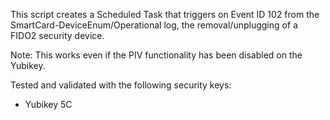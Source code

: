 This script  creates a Scheduled Task that triggers on Event ID 102 from the SmartCard-DeviceEnum/Operational log, the removal/unplugging of a FIDO2 security device.

Note: This works even if the PIV functionality has been disabled on the Yubikey.

Tested and validated with the following security keys:

* Yubikey 5C

